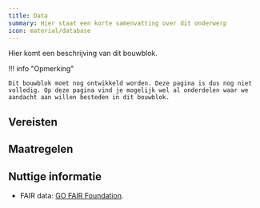 ```yaml
---
title: Data
summary: Hier staat een korte samenvatting over dit onderwerp
icon: material/database
---
```


Hier komt een beschrijving van dit bouwblok. 

!!! info "Opmerking"

    Dit bouwblok moet nog ontwikkeld worden. Deze pagina is dus nog niet volledig. Op deze pagina vind je mogelijk wel al onderdelen waar we aandacht aan willen besteden in dit bouwblok. 

## Vereisten

<!-- list_vereisten bouwblok/data -->

## Maatregelen

<!-- list_maatregelen bouwblok/data -->

## Nuttige informatie
- FAIR data: [GO FAIR Foundation](https://www.gofair.foundation/).